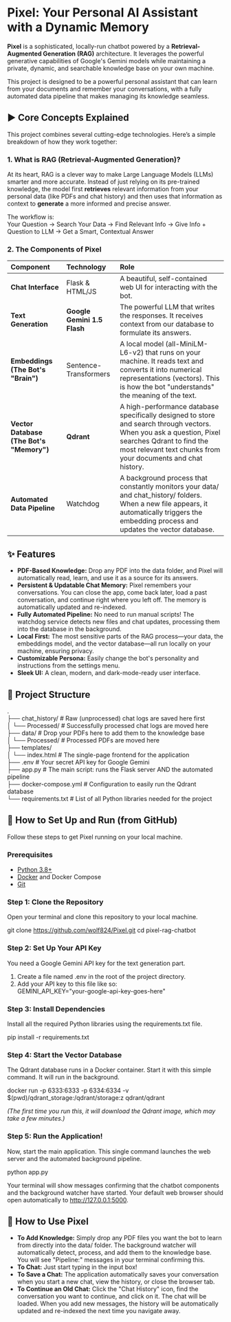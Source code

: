 # **Pixel: Your Personal AI Assistant with a Dynamic Memory**

**Pixel** is a sophisticated, locally-run chatbot powered by a **Retrieval-Augmented Generation (RAG)** architecture. It leverages the powerful generative capabilities of Google's Gemini models while maintaining a private, dynamic, and searchable knowledge base on your own machine.

This project is designed to be a powerful personal assistant that can learn from your documents and remember your conversations, with a fully automated data pipeline that makes managing its knowledge seamless.

## **► Core Concepts Explained**

This project combines several cutting-edge technologies. Here’s a simple breakdown of how they work together:

### **1\. What is RAG (Retrieval-Augmented Generation)?**

At its heart, RAG is a clever way to make Large Language Models (LLMs) smarter and more accurate. Instead of just relying on its pre-trained knowledge, the model first **retrieves** relevant information from your personal data (like PDFs and chat history) and then uses that information as context to **generate** a more informed and precise answer.

The workflow is:  
Your Question → Search Your Data → Find Relevant Info → Give Info \+ Question to LLM → Get a Smart, Contextual Answer

### **2\. The Components of Pixel**

| Component | Technology | Role |
| :---- | :---- | :---- |
| **Chat Interface** | Flask & HTML/JS | A beautiful, self-contained web UI for interacting with the bot. |
| **Text Generation** | **Google Gemini 1.5 Flash** | The powerful LLM that writes the responses. It receives context from our database to formulate its answers. |
| **Embeddings (The Bot's "Brain")** | Sentence-Transformers | A local model (all-MiniLM-L6-v2) that runs on your machine. It reads text and converts it into numerical representations (vectors). This is how the bot "understands" the meaning of the text. |
| **Vector Database (The Bot's "Memory")** | **Qdrant** | A high-performance database specifically designed to store and search through vectors. When you ask a question, Pixel searches Qdrant to find the most relevant text chunks from your documents and chat history. |
| **Automated Data Pipeline** | Watchdog | A background process that constantly monitors your data/ and chat\_history/ folders. When a new file appears, it automatically triggers the embedding process and updates the vector database. |

## **✨ Features**

* **PDF-Based Knowledge:** Drop any PDF into the data folder, and Pixel will automatically read, learn, and use it as a source for its answers.  
* **Persistent & Updatable Chat Memory:** Pixel remembers your conversations. You can close the app, come back later, load a past conversation, and continue right where you left off. The memory is automatically updated and re-indexed.  
* **Fully Automated Pipeline:** No need to run manual scripts\! The watchdog service detects new files and chat updates, processing them into the database in the background.  
* **Local First:** The most sensitive parts of the RAG process—your data, the embeddings model, and the vector database—all run locally on your machine, ensuring privacy.  
* **Customizable Persona:** Easily change the bot's personality and instructions from the settings menu.  
* **Sleek UI:** A clean, modern, and dark-mode-ready user interface.

## **📂 Project Structure**

.  
├── chat\_history/         \# Raw (unprocessed) chat logs are saved here first  
│   └── Processed/        \# Successfully processed chat logs are moved here  
├── data/                 \# Drop your PDFs here to add them to the knowledge base  
│   └── Processed/        \# Processed PDFs are moved here  
├── templates/  
│   └── index.html        \# The single-page frontend for the application  
├── .env                  \# Your secret API key for Google Gemini  
├── app.py                \# The main script: runs the Flask server AND the automated pipeline  
├── docker-compose.yml    \# Configuration to easily run the Qdrant database  
└── requirements.txt      \# List of all Python libraries needed for the project

## **🚀 How to Set Up and Run (from GitHub)**

Follow these steps to get Pixel running on your local machine.

### **Prerequisites**

* [Python 3.8+](https://www.python.org/downloads/)  
* [Docker](https://www.docker.com/get-started/) and Docker Compose  
* [Git](https://git-scm.com/downloads/)

### **Step 1: Clone the Repository**

Open your terminal and clone this repository to your local machine.

git clone https://github.com/wolf824/Pixel.git
cd pixel-rag-chatbot

### **Step 2: Set Up Your API Key**

You need a Google Gemini API key for the text generation part.

1. Create a file named .env in the root of the project directory.  
2. Add your API key to this file like so:  
   GEMINI\_API\_KEY="your-google-api-key-goes-here"

### **Step 3: Install Dependencies**

Install all the required Python libraries using the requirements.txt file.

pip install \-r requirements.txt

### **Step 4: Start the Vector Database**

The Qdrant database runs in a Docker container. Start it with this simple command. It will run in the background.

docker run -p 6333:6333 -p 6334:6334 -v $(pwd)/qdrant_storage:/qdrant/storage:z qdrant/qdrant

*(The first time you run this, it will download the Qdrant image, which may take a few minutes.)*

### **Step 5: Run the Application\!**

Now, start the main application. This single command launches the web server and the automated background pipeline.

python app.py

Your terminal will show messages confirming that the chatbot components and the background watcher have started. Your default web browser should open automatically to http://127.0.0.1:5000.

## **📖 How to Use Pixel**

* **To Add Knowledge:** Simply drop any PDF files you want the bot to learn from directly into the data/ folder. The background watcher will automatically detect, process, and add them to the knowledge base. You will see "Pipeline:" messages in your terminal confirming this.  
* **To Chat:** Just start typing in the input box\!  
* **To Save a Chat:** The application automatically saves your conversation when you start a new chat, view the history, or close the browser tab.  
* **To Continue an Old Chat:** Click the "Chat History" icon, find the conversation you want to continue, and click on it. The chat will be loaded. When you add new messages, the history will be automatically updated and re-indexed the next time you navigate away.
